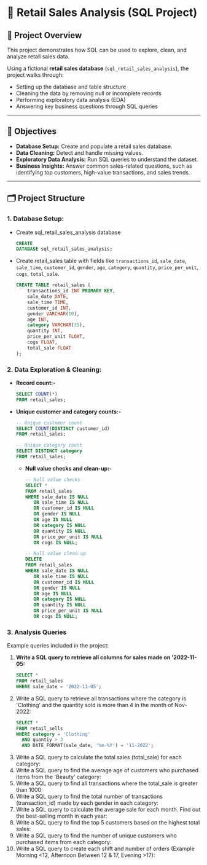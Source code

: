 # 🛒 Retail Sales Analysis (SQL Project)

## 📌 Project Overview

This project demonstrates how SQL can be used to explore, clean, and analyze retail sales data.

Using a fictional **retail sales database** (`sql_retail_sales_analysis`), the project walks through:

* Setting up the database and table structure
* Cleaning the data by removing null or incomplete records
* Performing exploratory data analysis (EDA)
* Answering key business questions through SQL queries

___

## 🎯 Objectives

* **Database Setup:** Create and populate a retail sales database.
* **Data Cleaning:** Detect and handle missing values.
* **Exploratory Data Analysis:** Run SQL queries to understand the dataset.
* **Business Insights:** Answer common sales-related questions, such as identifying top customers, high-value
  transactions, and sales trends.

___

## 🗂 Project Structure

### 1. **Database Setup:**

* Create sql_retail_sales_analysis database
     ```sql
     CREATE
     DATABASE sql_retail_sales_analysis;
     ```

* Create retail_sales table with fields like `transactions_id`, `sale_date`, `sale_time`, `customer_id`, `gender`,
  `age`, `category`, `quantity`, `price_per_unit`, `cogs`, `total_sale`.
     ```sql
     CREATE TABLE retail_sales (
         transactions_id INT PRIMARY KEY,
         sale_date DATE,
         sale_time TIME,
         customer_id INT,
         gender VARCHAR(10),
         age INT,
         category VARCHAR(35),
         quantity INT,
         price_per_unit FLOAT,
         cogs FLOAT,
         total_sale FLOAT
     );
     ```

### 2. **Data Exploration & Cleaning:**

* **Record count:-**
     ```sql
     SELECT COUNT(*)
     FROM retail_sales;
     ```
* **Unique customer and category counts:-**
    ```sql
    -- Unique customer count
    SELECT COUNT(DISTINCT customer_id)
    FROM retail_sales;
    
    -- Unique category count
    SELECT DISTINCT category
    FROM retail_sales;
    ```

    * **Null value checks and clean-up:-**
        ```sql
        -- Null value checks
        SELECT *
        FROM retail_sales
        WHERE sale_date IS NULL
           OR sale_time IS NULL
           OR customer_id IS NULL
           OR gender IS NULL
           OR age IS NULL
           OR category IS NULL
           OR quantity IS NULL
           OR price_per_unit IS NULL
           OR cogs IS NULL;
      
        -- Null value clean-up
        DELETE
        FROM retail_sales
        WHERE sale_date IS NULL
           OR sale_time IS NULL
           OR customer_id IS NULL
           OR gender IS NULL
           OR age IS NULL
           OR category IS NULL
           OR quantity IS NULL
           OR price_per_unit IS NULL
           OR cogs IS NULL;
        ```

### 3. **Analysis Queries**

   Example queries included in the project:

1. **Write a SQL query to retrieve all columns for sales made on '2022-11-05:**
    ```sql
    SELECT *
    FROM retail_sales
    WHERE sale_date = '2022-11-05';
    ```
2. Write a SQL query to retrieve all transactions where the category is 'Clothing' and the quantity sold is more than 4 in the month of Nov-2022:
    ```sql
    SELECT *
    FROM retail_sells
    WHERE category = 'Clothing'
      AND quantiy > 3
      AND DATE_FORMAT(sale_date, '%m-%Y') = '11-2022';
    ```
3. Write a SQL query to calculate the total sales (total_sale) for each category:
4. Write a SQL query to find the average age of customers who purchased items from the 'Beauty' category:
5. Write a SQL query to find all transactions where the total_sale is greater than 1000:
6. Write a SQL query to find the total number of transactions (transaction_id) made by each gender in each category:
7. Write a SQL query to calculate the average sale for each month. Find out the best-selling month in each year:
8. Write a SQL query to find the top 5 customers based on the highest total sales:
9. Write a SQL query to find the number of unique customers who purchased items from each category:
10. Write a SQL query to create each shift and number of orders (Example Morning <12, Afternoon Between 12 & 17, Evening >17):